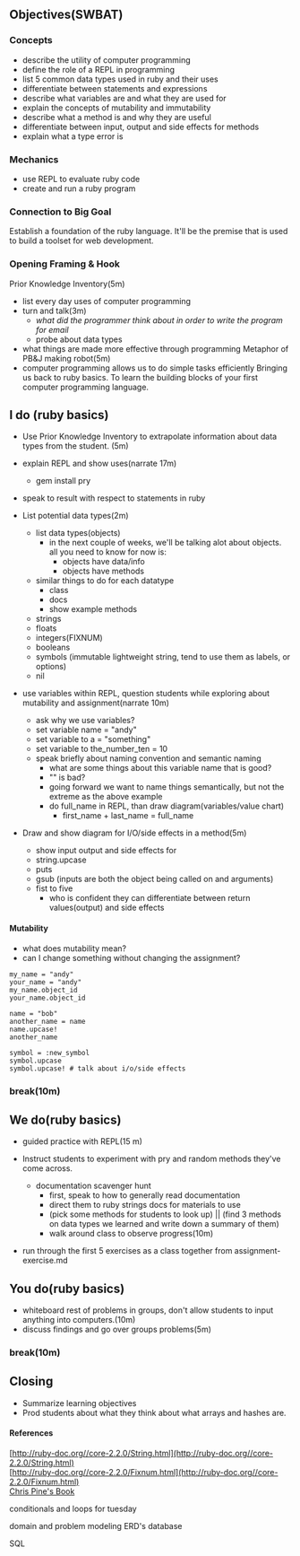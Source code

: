 ## Objectives(SWBAT)

### Concepts
- describe the utility of computer programming
- define the role of a REPL in programming
- list 5 common data types used in ruby and their uses
- differentiate between statements and expressions
- describe what variables are and what they are used for
- explain the concepts of mutability and immutability
- describe what a method is and why they are useful
- differentiate between input, output and side effects for methods
- explain what a type error is

### Mechanics
- use REPL to evaluate ruby code
- create and run a ruby program

### Connection to Big Goal
Establish a foundation of the ruby language. It'll be the premise that is used to build a toolset for web development.

### Opening Framing & Hook

Prior Knowledge Inventory(5m)
-	list every day uses of computer programming
- turn and talk(3m)
	- *what did the programmer think about in order to write the program for email*
	- probe about data types
- what things are made more effective through programming
Metaphor of PB&J making robot(5m)
- computer programming allows us to do simple tasks efficiently
Bringing us back to ruby basics. To learn the building blocks of your first computer programming language.

## I do (ruby basics)
- Use Prior Knowledge Inventory to extrapolate information about data types from the student. (5m)
- explain REPL and show uses(narrate 17m)
	- gem install pry
- speak to result with respect to statements in ruby

- List potential data types(2m)
	- list data types(objects)
		- in the next couple of weeks, we'll be talking alot about objects. all you need to know for now is:
			- objects have data/info
			- objects have methods
	- similar things to do for each datatype
		- class
		- docs
		- show example methods
	- strings
	- floats
	- integers(FIXNUM)
	- booleans
	- symbols (immutable lightweight string, tend to use them as labels, or options)
	- nil

- use variables within REPL, question students while exploring about mutability and assignment(narrate 10m)
	- ask why we use variables?
	- set variable name = "andy"
	- set variable to a = "something"
	- set variable to the_number_ten = 10
	- speak briefly about naming convention and semantic naming
		- what are some things about this variable name that is good?
		- "" is bad?
		- going forward we want to name things semantically, but not the extreme as the above example
		- do full_name in REPL, than draw diagram(variables/value chart)
			- first_name + last_name = full_name

- Draw and show diagram for I/O/side effects in a method(5m)
	- show input output and side effects for
	- string.upcase
	- puts
	- gsub (inputs are both the object being called on and arguments)
  - fist to five
  	- who is confident they can differentiate between return values(output) and side effects

#### Mutability
- what does mutability mean?
- can I change something without changing the assignment?
```
my_name = "andy"
your_name = "andy"
my_name.object_id
your_name.object_id

name = "bob"
another_name = name
name.upcase!
another_name

symbol = :new_symbol
symbol.upcase
symbol.upcase! # talk about i/o/side effects

```

### break(10m)


## We do(ruby basics)
- guided practice with REPL(15 m)

- Instruct students to experiment with pry and random methods they've come across.
	- documentation scavenger hunt
		- first, speak to how to generally read documentation
		- direct them to ruby strings docs for materials to use
		- (pick some methods for students to look up) || (find 3 methods on data types we learned and write down a summary of them)
		- walk around class to observe progress(10m)

- run through the first 5 exercises as a class together from assignment-exercise.md


## You do(ruby basics)
- whiteboard rest of problems in groups, don't allow students to input anything into computers.(10m)
- discuss findings and go over groups problems(5m)


### break(10m)


## Closing
- Summarize learning objectives
- Prod students about what they think about what arrays and hashes are.

#### References
[http://ruby-doc.org//core-2.2.0/String.html](http://ruby-doc.org//core-2.2.0/String.html)<br>
[http://ruby-doc.org//core-2.2.0/Fixnum.html](http://ruby-doc.org//core-2.2.0/Fixnum.html)<br>
[Chris Pine's Book](https://pine.fm/LearnToProgram/)

conditionals and loops for tuesday

domain and problem modeling
ERD's
database

SQL
